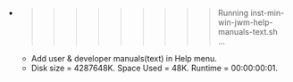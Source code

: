 * >>>>>>>>> Running inst-min-win-jwm-help-manuals-text.sh ...
  * Add user & developer manuals(text) in Help menu.
  * Disk size = 4287648K. Space Used = 48K. Runtime = 00:00:00:01.
